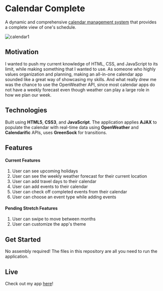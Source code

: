 # Calendar Complete

A dynamic and comprehensive [calendar management system](https://plan-day.vercel.app/) that provides a complete view of one's schedule.

![calendar1](https://user-images.githubusercontent.com/59109937/128261461-966ed389-54ac-4138-a5a9-4938600f7dbb.gif)

## Motivation

I wanted to push my current knowledge of HTML, CSS, and JavaScript to its limit, while making something that I wanted to use.  As someone who highly values organization and planning, making an all-in-one calendar app sounded like a great way of showcasing my skills.  And what really drew me was the chance to use the OpenWeather API, since most calendar apps do not have a weekly forecast even though weather can play a large role in how we plan our week.

## Technologies

Built using **HTML5**, **CSS3**, and **JavaScript**.  The application applies **AJAX** to populate the calendar with real-time data using **OpenWeather** and **Calendarific** APIs, uses **GreenSock** for transitions.

## Features

#### Current Features

1. User can see upcoming holidays
2. User can see the weekly weather forecast for their current location
3. User can add travel days to their calendar
4. User can add events to their calendar
5. User can check off completed events from their calendar
6. User can choose an event type while adding events

#### Pending Stretch Features

1. User can swipe to move between months
2. User can customize the app's theme

## Get Started

No assembly required!  The files in this repository are all you need to run the application.

## Live

Check out my app [here](https://plan-day.vercel.app/)!
